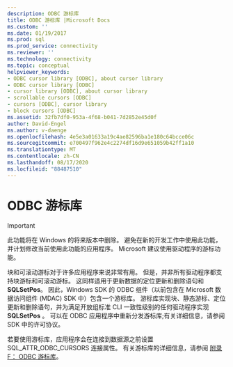 ```yaml
---
description: ODBC 游标库
title: ODBC 游标库 |Microsoft Docs
ms.custom: ''
ms.date: 01/19/2017
ms.prod: sql
ms.prod_service: connectivity
ms.reviewer: ''
ms.technology: connectivity
ms.topic: conceptual
helpviewer_keywords:
- ODBC cursor library [ODBC], about cursor library
- ODBC cursor library [ODBC]
- cursor library [ODBC], about cursor library
- scrollable cursors [ODBC]
- cursors [ODBC], cursor library
- block cursors [ODBC]
ms.assetid: 32fb7df0-953a-4f68-b041-7d2852e45d0f
author: David-Engel
ms.author: v-daenge
ms.openlocfilehash: 4e5e3a01633a19c4ae82596ba1e180c64bcce06c
ms.sourcegitcommit: e700497f962e4c2274df16d9e651059b42ff1a10
ms.translationtype: MT
ms.contentlocale: zh-CN
ms.lasthandoff: 08/17/2020
ms.locfileid: "88487510"
---
```

# <a name="the-odbc-cursor-library"></a>ODBC 游标库
> [!IMPORTANT]  
>  此功能将在 Windows 的将来版本中删除。 避免在新的开发工作中使用此功能，并计划修改当前使用此功能的应用程序。 Microsoft 建议使用驱动程序的游标功能。  
  
 块和可滚动游标对于许多应用程序来说非常有用。 但是，并非所有驱动程序都支持块游标和可滚动游标。 这同样适用于更新数据的定位更新和删除语句和 **SQLSetPos**。 因此，Windows SDK 的 ODBC 组件（以前包含在 Microsoft 数据访问组件 (MDAC) SDK 中）包含一个游标库。 游标库实现块、静态游标、定位更新和删除语句，并为满足开放组标准 CLI 一致性级别的任何驱动程序实现 **SQLSetPos** 。 可以在 ODBC 应用程序中重新分发游标库;有关详细信息，请参阅 SDK 中的许可协议。  
  
 若要使用游标库，应用程序会在连接到数据源之前设置 SQL_ATTR_ODBC_CURSORS 连接属性。 有关游标库的详细信息，请参阅 [附录 F： ODBC 游标库](../../../odbc/reference/appendixes/appendix-f-odbc-cursor-library.md)。
